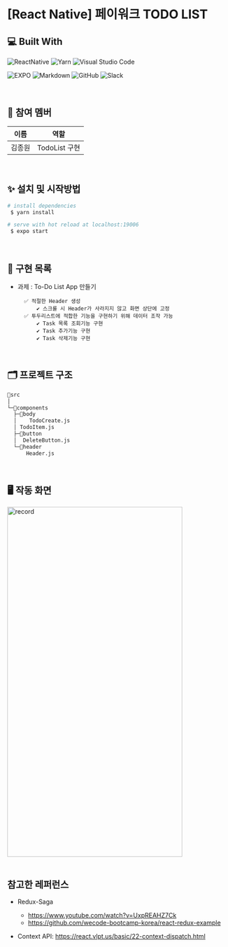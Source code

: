 # [React Native] 페이워크 TODO LIST

## 💻 Built With

![ReactNative](https://img.shields.io/badge/reactnative-%2320232a.svg?style=for-the-badge&logo=react&logoColor=%2361DAFB)
![Yarn](https://img.shields.io/badge/yarn-%232C8EBB.svg?style=for-the-badge&logo=yarn&logoColor=white)
![Visual Studio Code](https://img.shields.io/badge/VisualStudioCode-0078d7.svg?style=for-the-badge&logo=visual-studio-code&logoColor=white)

![EXPO](https://img.shields.io/badge/expo-%23000000.svg?style=for-the-badge&logo=markdown&logoColor=white)
![Markdown](https://img.shields.io/badge/markdown-%23000000.svg?style=for-the-badge&logo=markdown&logoColor=white)
![GitHub](https://img.shields.io/badge/github-%23121011.svg?style=for-the-badge&logo=github&logoColor=white)
![Slack](https://img.shields.io/badge/Slack-4A154B?style=for-the-badge&logo=slack&logoColor=white)

<br>

## 🧑 참여 멤버

|  이름  | 역할 |
| :----: | :--: |
| 김종원 | TodoList 구현 |

<br>

## ✨ 설치 및 시작방법

```bash
# install dependencies
 $ yarn install

# serve with hot reload at localhost:19006
 $ expo start
```

<br>

## 📝 구현 목록

- 과제 : To-Do List App 만들기

        ✅ 적절한 Header 생성
            ✔ 스크롤 시 Header가 사라지지 않고 화면 상단에 고정
        ✅ 투두리스트에 적합한 기능을 구현하기 위해 데이터 조작 가능
            ✔ Task 목록 조회기능 구현
            ✔ Task 추가기능 구현
            ✔ Task 삭제기능 구현

<br>


## 🗂 프로젝트 구조

```bash
📁src
│
└─📁components
  ├─📁body
  │    TodoCreate.js
  │ TodoItem.js
  ├─📁button
  │  DeleteButton.js
  └─📁header
      Header.js

```

<br>

## 🖥 작동 화면

<div style={display: flex;}>
<img src="https://user-images.githubusercontent.com/73818206/131776448-5646808b-e241-40d7-8d9f-84055353816c.gif" alt="record" width="400" height="800" />

</div>

<br>

## 참고한 레퍼런스

- Redux-Saga
  - https://www.youtube.com/watch?v=UxpREAHZ7Ck
  - https://github.com/wecode-bootcamp-korea/react-redux-example
  
- Context API: https://react.vlpt.us/basic/22-context-dispatch.html

